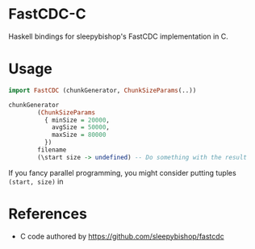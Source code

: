 # FastCDC-C

Haskell bindings for sleepybishop's FastCDC implementation in C.

# Usage

```haskell
import FastCDC (chunkGenerator, ChunkSizeParams(..))

chunkGenerator 
        (ChunkSizeParams
          { minSize = 20000,
            avgSize = 50000,
            maxSize = 80000
          })
        filename
        (\start size -> undefined) -- Do something with the result

```

If you fancy parallel programming, you might consider putting tuples `(start, size)` in 

# References

* C code authored by https://github.com/sleepybishop/fastcdc
